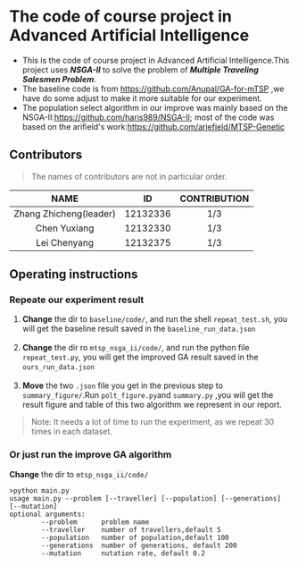 # The code of course project in Advanced Artificial Intelligence  

* This is the code of course project in Advanced Artificial Intelligence.This project uses ***NSGA-II*** to solve the problem of ***Multiple Traveling Salesmen Problem***.
* The baseline code is from https://github.com/Anupal/GA-for-mTSP ,we have do some adjust to make it more suitable for our experiment.
* The population select algorithm in our improve was mainly based on the NSGA-II:https://github.com/haris989/NSGA-II; most of the code was based on the arifield's work:https://github.com/ariefield/MTSP-Genetic


## Contributors
>The names of contributors are not in particular order.

|**NAME**	|	**ID**	|**CONTRIBUTION**|
|-------|-------|---|
|<center>Zhang Zhicheng(leader)<center>|<center>12132336<center>|<center>1/3</center>|
|<center>Chen Yuxiang          <center>|<center>12132330<center>|<center>1/3</center>|
|<center>Lei Chenyang<center>|<center>12132375<center>|<center>1/3</center>|

## Operating instructions
### Repeate our experiment result
1. **Change** the dir to `baseline/code/`, and run the shell `repeat_test.sh`, 
 you will get the baseline result saved in the `baseline_run_data.json`<br/><br/>
2. **Change** the dir ro `mtsp_nsga_ii/code/`, and run the python file `repeat_test.py`,
you will get the improved GA result saved in the `ours_run_data.json`<br/><br/>
3. **Move** the two `.json` file you get in the previous step to `summary_figure/`.Run `polt_figure.py`and `summary.py` ,you will get the result figure and table of this two algorithm we represent in  our report.
> Note: It needs a lot of time to run the experiment, as we repeat 30 times in each dataset.
### Or just run the improve GA algorithm
**Change** the dir to `mtsp_nsga_ii/code/`
 ```
 >python main.py 
 usage main.py --problem [--traveller] [--population] [--generations] [--mutation]
 optional arguments:
         --problem      problem name
         --traveller    number of travellers,default 5
         --population   number of population,default 100
         --generations  number of generations, default 200
         --mutation     nutation rate, default 0.2
 ```
 
<!-- * If you just want to obtain the results of six data sets stored in **mtsp_nsga_ii/data**, you can run **mtsp_nsga_ii/code/repeat_test.py**.   
* If you add a new data set in **mtsp_nsga_ii/data**, please remember to add the the name of new data set to the parameter  **`problem_name_list`**, which can be found in **mtsp_nsga_ii/code/repeat_test.py**, and then run **mtsp_nsga_ii/code/repeat_test.py**.  
* If you want to modify **the number of traveling salesman**, **the number of populations**, **the number of trainings**, **mutation rate**, and **the number of program repetitions**, you can modify **`num_travellers`**, **`population_size`** , **`generations`**, **`mutation_rate`** and **`repeat_times`** separately. You can find them in **mtsp_nsga_ii/code/repeat_test.py**. -->

<!-- ## File manifest  
─MTSP_NSGA_II-master
    │  README.md
    │
    ├─.idea
    │  │  .gitignore
    │  │  deployment.xml
    │  │  misc.xml
    │  │  modules.xml
    │  │  MTSP_NSGA_II.iml
    │  │  other.xml
    │  │  vcs.xml
    │  │  workspace.xml
    │  │
    │  └─inspectionProfiles
    │          profiles_settings.xml
    │          Project_Default.xml
    │
    ├─baseline
    │  │  dustbin.py
    │  │  galogic.py
    │  │  globals.py
    │  │  main.py
    │  │  nodenum.py
    │  │  population.py
    │  │  README.md
    │  │  repeat_test.sh
    │  │  route.py
    │  │  routemanager.py
    │  │
    │  └─data
    │          mtsp100.txt
    │          mtsp150.txt
    │          mtsp51.txt
    │          pr152.txt
    │          pr226.txt
    │          pr76.txt
    │
    ├─code
    │  └─__pycache__
    │          chromosome.cpython-36.pyc
    │          GA.cpython-36.pyc
    │          globalManager.cpython-36.pyc
    │          Node.cpython-36.pyc
    │          nodeManager.cpython-36.pyc
    │          Population.cpython-36.pyc
    │          test.cpython-36.pyc
    │          test2.cpython-36.pyc
    │
    ├─mtsp_nsga_ii
    │  ├─code
    │  │      chromosome.py
    │  │      ga.py
    │  │      node.py
    │  │      nodemanager.py
    │  │      nsga_ii.py
    │  │      repeat_test.py
    │  │
    │  └─data
    │          mtsp100.txt
    │          mtsp150.txt
    │          mtsp51.txt
    │          pr152.txt
    │          pr226.txt
    │          pr76.txt
    │
    └─summary_figure
            baseline_run_data.json
            ours_run_data.json
            plot_figure.py
            summary.py
            unite.svg   -->
                 
                   
   

